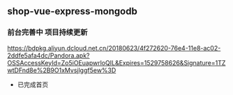 ## shop-vue-express-mongodb

### 前台完善中  项目持续更新

https://bdpkg.aliyun.dcloud.net.cn/20180623/4f272620-76e4-11e8-ac02-2ddfe5afa4dc/Pandora.apk?OSSAccessKeyId=Zo5iOEuapwrloQIL&Expires=1529758626&Signature=1TZwtDFnd8e%2B9O1xMvsjlggf5ew%3D

* 已完成首页

